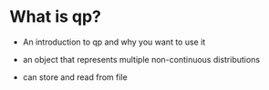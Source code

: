 # What is qp?

* An introduction to qp and why you want to use it

* an object that represents multiple non-continuous distributions
* can store and read from file 